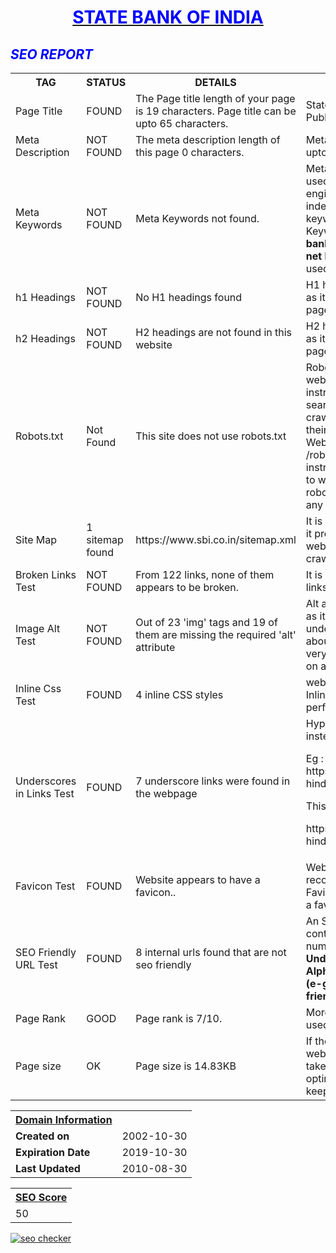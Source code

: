 <html>
<style>
body{
background-image: url("http://avante.biz/wp-content/uploads/Green-Wallpaper-Hd/Green-Wallpaper-Hd-007.jpg")}
</style>
<body>
<div align="center">
  <b><u><h1 style="color:blue;">STATE BANK OF INDIA</h1></u></b>
</div>
<i><h2 style="color:blue;">SEO REPORT</h2></i>
<table>
<tr>
<th><b>TAG</b></th>
<th><b>STATUS</b></th>
<th><b>DETAILS</b></th>
<th><b>SUGGESTIONS</b></th>
</tr>
<tr>
<td>Page Title</td>
<td>FOUND</td>
<td>The Page title length of your page is 19 characters. Page title can be upto 65 characters.</td>
<td> State Bank of India (SBI)- Public Sector Banking.</td>
</tr>
<tr>
<td>Meta Description</td> 
<td>NOT FOUND </td>
<td>The meta description length of this page 0 characters.</td>
<td>Meta Descriptions can be upto 160 characters.</td>
</tr>
<tr>
<td>Meta Keywords</td>
<td>NOT FOUND </td>
<td>Meta Keywords not found.</td> 
<td>Meta Keywords should be used as they help search engines associate the indexed content to the right keywords.<br>
Keywords such as <b> sbi net banking</b>, <b>sbi card</b>, <b>sbi online net banking login</b> can be used. </td> 
</tr>
<tr>
<td> h1 Headings </td>
<td>NOT FOUND </td>
<td>No H1 headings found<br>
</td>
<td> H1 headings should be used as it effects the SEO of your page </td>
</tr>
<tr>
<td> h2 Headings </td>
<td>  NOT FOUND </td>
<td> H2 headings are not found in this website</td>
<td>H2 headings should be used as it effects the SEO of your page </td>
</tr>
<tr>
<td>Robots.txt</td>
<td>Not Found</td>
<td>This site does not use robots.txt</td>
<td>Robots.txt is a text file webmasters create to instruct robots (typically search engine robots) how to crawl and index pages on their website.<br>
Web site owners use the /robots.txt file to give instructions about their site to web robots. It tells the robot that it should not visit any pages on the site.</td>
</tr>
<tr>
<td> Site Map </td>
<td> 1 sitemap found </td>
<td> https://www.sbi.co.in/sitemap.xml </td>
<td>It is good to use a sitemap as it provides a list of pages of a web site accessible to crawlers or users.</td>
</tr>
<tr>
<td>Broken Links Test</td>
<td>NOT FOUND</td>
<td>From 122 links, none of them appears to be broken. </td>
<td>It is good to have no broken links.</td>
</tr>
<tr>
<td>Image Alt Test</td>
<td>NOT FOUND</td>
<td>Out of 23 'img' tags and 19 of them are missing the required 'alt' attribute </td>
<td>Alt attribute should be used as it helps search engines understand what an image is about. Alternate text is also very helpful in case images on a page cannot be found.</td>
</tr>
<tr>
<td>Inline Css Test</td>
<td>FOUND</td>
<td>4 inline CSS styles</td>
<td>website should not have Css Inlines for optimum performance.</td> 
</tr>
<tr>
<td>Underscores in Links Test	</td>
<td>FOUND </td>
<td>7 underscore links were found in the webpage</td>
<td>Hyphens should be used instead of underscores.<p>
Eg : https://www.sbi.co.in//index-hindi_latest.htm <p>
This can be replaced by : <p>
https://www.sbi.co.in//index-hindi-latest.htm</td>
</tr>
<tr>
<td> Favicon Test </td>
<td>FOUND </td>
<td>Website appears to have a favicon..</td>
<td>Webpage can be easily recognized through Favicon.So it is good to have a favicon in you website.</td>
</tr>
<tr>
<td>SEO Friendly URL Test	</td>
<td>FOUND</td>
<td> 8 internal urls found that are not seo friendly</td>
<td>An SEO friendly url must contain only lower alphabets, numbers, slashes(/), dash(-). <br>
<b>Underscores, upercase Alphabets and special chars (e-g: & ? %) are not seo friendly</b>.</td>
</tr>
<tr>
<td>Page Rank</td>
<td>GOOD</td>
<td>	Page rank is 7/10.</td>
<td>More backlinks need to be used to increase PR.</td>
</tr>
<tr>
  <td>Page size</td><td >OK</td><td >Page size is 14.83KB</td><td>If the page size of the webpage is heavy then it will take more time to load. For optimal performance, try to keep page size below 3MB</td>
        </tr>
</table>
<p>
<table>
<tr>
     <th> <u><b>Domain Information</b></u></th>
    </tr>
    <tr>
      <td><b>Created on</b></td><td>2002-10-30</td>
    </tr>
    <tr>
      <td><b>Expiration Date</b></td><td>2019-10-30</td> </tr>
    <tr>
      <td><b>Last Updated</b></td><td>2010-08-30</td>
    </tr>
</table>
<p>
<table Bckground color="lightgreen">
    <tr>
    <th><u><b>SEO Score</b></u></th>
    </tr>
    <tr><td>50</td>
    </tr>
</table>
<a href="http://smallseotools.com/website-seo-score-checker/" target="_blank"><img src="http://smallseotools.com/imgs/badge-bronze-xs.png" alt="seo checker"/></a>
<body/>
<html/>
